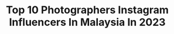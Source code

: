 ---
title: Top 10 Photographers Instagram Influencers In Malaysia In 2023
description: >-
  Find top photographers Instagram influencers in Malaysia in 2023. Most popular hashtags: #love #kualalumpur #portrait #portraits.
platform: Instagram
hits: 30
text_top: Analyze the most popular Instagram profiles on inBeat.
text_bottom: inBeat aggregates 30 Instagram influencers like this in Malaysia for you to work with.
profiles:
  - username: "dearruigallery"
    fullname: >-
      小貓 Rui /
    bio: >-
      Taipei x Tokyo🗼Photographer/Blogger My photography: #dearruigallery Mail 📪yuigallery0717@gmail.com Facebook ➡️小貓。dear Rui Gallery 💛上新片！凪季寶寶睡什麼⬇️
    location: "Malaysia"
    followers: 108251
    engagement: 187
    commentsToLikes: 0.005740
    id: ck55oh5ex8cdl0i116bl3ru37
    verified: false
    hashtags: "#gracegiftxrui, #anirekxrui, #gracegiftxkerina, #loewe"
  - username: "danieladamsphotography"
    fullname: >-
      Daniel Adams
    bio: >-
      Conceptual Portrait Photographer/Adventure Enthusiast/Creative Directing Bookings: daniel.adams6@me.com / DM Based in Kuala Lumpur 💎
    location: "Malaysia"
    followers: 8886
    engagement: 421
    commentsToLikes: 0.030562
    id: ck0w20ddzm0x80i196m11bicm
    verified: false
    hashtags: "#portraits, #shotzdelight, #pixel, #pursuitofportrait"
  - username: "blogit_with_sara"
    fullname: >-
      Sara haq | content creator
    bio: >-
      Product photographer 📸 Portraying my life through photography Place order at @dessertry_ Obsessed with coffee Dm for pr/ review collab
    location: "Malaysia"
    followers: 7479
    engagement: 662
    commentsToLikes: 0.117636
    id: ck55oxfi79bti0i11vyisaj1r
    verified: false
    hashtags: "#caffinefix, #caffinedaily, #iamtbt, #burgersofinstagram"
  - username: "euniceeunny"
    fullname: >-
      Eunice Martin Lim
    bio: >-
      Visual Storyteller Food/Prop Stylist Professional Photographer ✉️ admin@throughmylensproduction.com 🇲🇾 KUL/Penang NO REVIEW/PRODUCT SPONSORSHIP
    location: "Malaysia"
    followers: 49100
    engagement: 138
    commentsToLikes: 0.032068
    id: ck14hd5n99q2b0i19gmwncvd3
    verified: false
    hashtags: "#liverhealth, #newyearnewme, #2021resolutions, #jolokokl"
  - username: "wayne_wayne23"
    fullname: >-
      Wayne Wayne 小唐哥
    bio: >-
      #GoProFamily Celebrity Emcee Social Media Talent Traveller Scuba Diver Underwater Photographer ⬇️最新网络节目点击链接⬇️
    location: "Malaysia"
    followers: 55381
    engagement: 247
    commentsToLikes: 0.021674
    id: ck5chxgd6rmww0i11e4pv3bfz
    verified: false
    hashtags: "#traveltomorrow, #iwillmeetgangwonagain, #imagineyourkorea, #travelphotothrowbackchallenge"
  - username: "t.w.k._"
    fullname: >-
      kit — coffee
    bio: >-
      : +60 : coffeegraphy - guy : Lightroom preset link below : freelance photographer : Fujifilm XT3 / XT20 / ip11 : Collab Email - teolewis95@gmail.com
    location: "Malaysia"
    followers: 23470
    engagement: 568
    commentsToLikes: 0.013208
    id: ck136pwdq7oke0i19zwfhxyze
    verified: false
    hashtags: "#coffeeshopcorners, #handsinframe, #cafehopkl, #chasinglight"
  - username: "yuszulkifli"
    fullname: >-
      Yus Zulkifli 🇲🇾
    bio: >-
      Content Creator • Makeup Artist • Photographer/Videographer/Editor • Paid Review • contact/bookings: ⤵️
    location: "Malaysia"
    followers: 21896
    engagement: 558
    commentsToLikes: 0.086172
    id: ck13a30pzodsi0i19ip6oqeom
    verified: false
    hashtags: "#profiltrpowderfoundation, #kendallxkylie, #sophiathefirst, #melastikkehatimu"
  - username: "photography_by_irfan"
    fullname: >-
      Photographer in Kuala Lumpur 📸
    bio: >-
      I Don't do Business With Racist People . Every photographer is a unique Artist🖤 . Let's get your memories captured📸 . Follow➡️ @mobilegraphy_by_irfan
    location: "Malaysia"
    followers: 3808
    engagement: 682
    commentsToLikes: 0.150930
    id: ck5px64sqqaoq0i110bk95ctj
    verified: false
    hashtags: "#photographystudio, #foodporn, #oreo, #photographysouls"
  - username: "hobartkho"
    fullname: >-
      Hobart Kho
    bio: >-
      Photographer/Creator Wedding, food, travel & lifestyle Foodie vlogger Runner | Marathon, Ultra & OCRs 📍Kuala Lumpur/Borneo
    location: "Malaysia"
    followers: 10578
    engagement: 468
    commentsToLikes: 0.007093
    id: ck6twhwuis2u30j71sg9fm8zu
    verified: false
    hashtags: "#portraits, #sunset, #cafekl, #coffeeculture"
  - username: "thepictualist"
    fullname: >-
      Ameer Hakim
    bio: >-
      📸 | Photographer 🏍 | 2 Wheels Enthusiast 🛹 | Skateboarder ‘04-Forever ⏯ | YouTube Channel
    location: "Malaysia"
    followers: 6009
    engagement: 612
    commentsToLikes: 0.028537
    id: ck5cebfh0kptg0i11axwspokr
    verified: false
    hashtags: "#nikonz50, #nikonmyz, #nikonmy, #motoguzzimalaysia"
---
